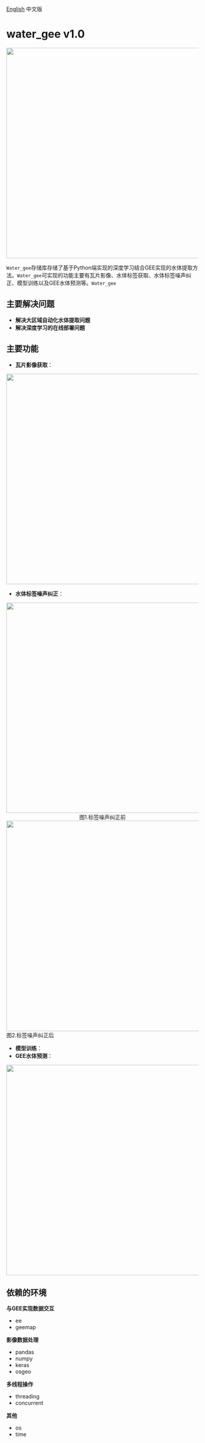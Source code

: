 [English](README.md) 中文版
# water_gee v1.0
<img src="" style="width:550px">

`Water_gee`存储库存储了基于Python端实现的深度学习结合GEE实现的水体提取方法。`Water_gee`可实现的功能主要有瓦片影像、水体标签获取、水体标签噪声纠正、模型训练以及GEE水体预测等。`Water_gee`

## 主要解决问题

* **解决大区域自动化水体提取问题**
* **解决深度学习的在线部署问题**

## 主要功能

* **瓦片影像获取**：
<img src="https://github.com/CaryLee17/water_gee/blob/main/images/tile_images.png" style="width:550px">

* **水体标签噪声纠正**：
<img src="https://github.com/CaryLee17/water_gee/blob/main/images/mask.png" style="width:550px">
<center>图1.标签噪声纠正前</center>
<img src="https://github.com/CaryLee17/water_gee/blob/main/images/label.png" style="width:550px">
图2.标签噪声纠正后

* **模型训练**：
* **GEE水体预测**：
<img src="" style="width:550px">

## 依赖的环境

**与GEE实现数据交互**
* ee
* geemap

**影像数据处理**
* pandas
* numpy
* keras
* osgeo

**多线程操作**
* threading
* concurrent

**其他**
* os
* time
